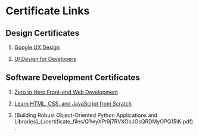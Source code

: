 # Certificate Links

## Design Certificates

1. [Google UX Design](./certificate_files/Coursera_S5TAJYESYYBB.pdf)

2. [UI Design for Developers](./certificate_files/UI_design_for_developers.png)


## Software Development Certificates

1. [Zero to Hero Front-end Web Development](./certificate_files/Bg5WvwFzP6LENoAAGsrJRN2Q6rApcy.pdf)

2. [Learn HTML, CSS, and JavaScript from Scratch](./certificate_files/JZmo10Cy1vrR2WZNJFyRJzqKGyomH3.pdf)

3. [Building Robust Object-Oriented Python Applications and Libraries]_(./certificate_files/Q1wyXPt9j7RVXOoJGsQRDMyOPQ15IK.pdf). 

